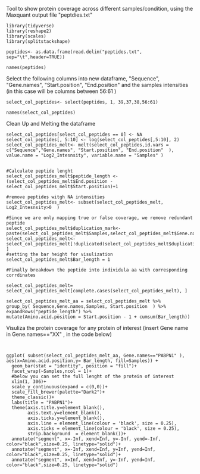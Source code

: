 
Tool to show  protein coverage across different samples/condition, using the Maxquant output file "peptdies.txt"

```{r}
library(tidyverse)
library(reshape2)
library(scales)
library(splitstackshape)

```



```{r}
peptides<- as.data.frame(read.delim("peptides.txt", sep="\t",header=TRUE))

names(peptides)
```

Select the following columns into new dataframe, "Sequence", "Gene.names", "Start.position", "End.position" and the samples intensities (in this case will be columns between 56:61 )

```{r}
select_col_peptides<- select(peptides, 1, 39,37,38,56:61)

names(select_col_peptides)
```

Clean Up and Melting the dataframe

```{r}
select_col_peptides[select_col_peptides == 0] <- NA
select_col_peptides[, 5:10] <- log(select_col_peptides[,5:10], 2)
select_col_peptides_melt<- melt(select_col_peptides,id.vars = c("Sequence","Gene.names", "Start.position", "End.position"  ), value.name = "Log2_Intesnsity", variable.name = "Samples" )

```

```{r}

#Calculate peptide lenght
select_col_peptides_melt$peptide_length <- (select_col_peptides_melt$End.position -select_col_peptides_melt$Start.position)+1

#remove peptides witgh NA intensities
select_col_peptides_melt<- subset(select_col_peptides_melt, Log2_Intesnsity>0  )

#Since we are only mapping true or false coverage, we remove redundant peptide
select_col_peptides_melt$duplication_mark<-paste(select_col_peptides_melt$Samples,select_col_peptides_melt$Gene.names,select_col_peptides_melt$Sequence)
select_col_peptides_melt<-select_col_peptides_melt[!duplicated(select_col_peptides_melt$duplication_mark), ]
#setting the bar height for visulization
select_col_peptides_melt$Bar_length = 1

#Finally breakdown the peptide into individula aa with corresponding corrdinates  

select_col_peptides_melt= select_col_peptides_melt[complete.cases(select_col_peptides_melt), ]

select_col_peptides_melt_aa = select_col_peptides_melt %>%
group_by( Sequence,Gene.names,Samples, Start.position  ) %>%
expandRows("peptide_length") %>%
mutate(Amino.acid.position = Start.position - 1 + cumsum(Bar_length)) 

```

Visuliza the protein coverage for any protein of interest (insert Gene name in Gene.names=="XX" , in the code below)
```{r}


ggplot( subset(select_col_peptides_melt_aa, Gene.names=="PABPN1" ), aes(x=Amino.acid.position,y= Bar_length, fill=Samples)) +
  geom_bar(stat = "identity", position = "fill")+
  facet_wrap(~Samples,ncol = 1)+
  #below you can set the full lenght of the protein of interest
  xlim(1, 306)+
  scale_y_continuous(expand = c(0,0))+
  scale_fill_brewer(palette="Dark2")+
  theme_classic()+
  labs(title = "PABPN1")+
  theme(axis.title.y=element_blank(),
        axis.text.y=element_blank(),
        axis.ticks.y=element_blank(), 
        axis.line = element_line(colour = 'black', size = 0.25),
        axis.ticks = element_line(colour = 'black', size = 0.25),
        strip.background  = element_blank())+
  annotate("segment", x=-Inf, xend=Inf, y=-Inf, yend=-Inf, color="black",size=0.25, linetype="solid")+
  annotate("segment", x=-Inf, xend=Inf, y=Inf, yend=Inf, color="black",size=0.25, linetype="solid")+
  annotate("segment", x=Inf, xend=Inf, y=-Inf, yend=Inf, color="black",size=0.25, linetype="solid")


```



